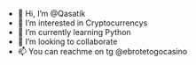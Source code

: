 - 👋 Hi, I’m @Qasatik
- 👀 I’m interested in Cryptocurrencys
- 🌱 I’m currently learning Python
- 💞️ I’m looking to collaborate
- 📫 You can reachme on tg @ebrotetogocasino

<!---
Qasatik/Qasatik is a ✨ special ✨ repository because its `README.md` (this file) appears on your GitHub profile.
You can click the Preview link to take a look at your changes.
--->
